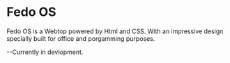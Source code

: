 # Fedo OS
Fedo OS is a Webtop powered by Html and CSS. With an impressive design specially built for office and porgamming purposes. 

--Currently in devlopment.
